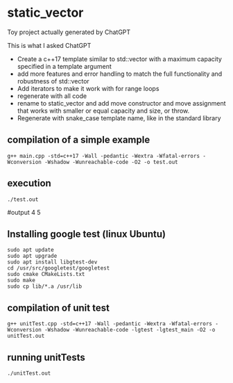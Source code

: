 # static_vector
Toy project actually generated by ChatGPT

This is what I asked ChatGPT

* Create a c++17 template similar to std::vector<T> with a maximum capacity specified in a template argument
* add more features and error handling to match the full functionality and robustness of std::vector
* Add iterators to make it work with for range loops
* regenerate with all code
* rename to static_vector and add move constructor and move assignment that works with smaller or equal capacity and size, or throw.
* Regenerate with snake_case template name, like in the standard library


## compilation of a simple example
    g++ main.cpp -std=c++17 -Wall -pedantic -Wextra -Wfatal-errors -Wconversion -Wshadow -Wunreachable-code -O2 -o test.out

## execution
    ./test.out

#output
4 5 


## Installing google test (linux Ubuntu)
    sudo apt update
    sudo apt upgrade
    sudo apt install libgtest-dev
    cd /usr/src/googletest/googletest
    sudo cmake CMakeLists.txt
    sudo make
    sudo cp lib/*.a /usr/lib

## compilation of unit test
    g++ unitTest.cpp -std=c++17 -Wall -pedantic -Wextra -Wfatal-errors -Wconversion -Wshadow -Wunreachable-code -lgtest -lgtest_main -O2 -o unitTest.out

## running unitTests
    ./unitTest.out

